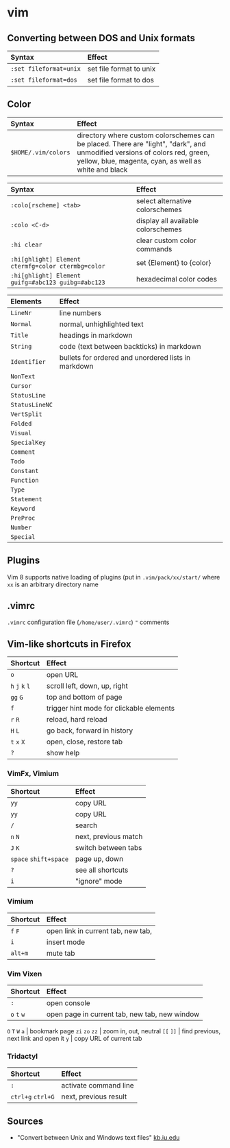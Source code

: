 # vim

## Converting between DOS and Unix formats


Syntax        | Effect
:---          | :---
`:set fileformat=unix` | set file format to unix
`:set fileformat=dos` | set file format to dos

## Color

Syntax        | Effect
:---          | :---
`$HOME/.vim/colors` | directory where custom colorschemes can be placed. There are "light", "dark", and unmodified versions of colors red, green, yellow, blue, magenta, cyan, as well as white and black

Syntax        | Effect
:---          | :---
`:colo[rscheme] <tab>` | select alternative colorschemes
`:colo <C-d>` | display all available colorschemes
`:hi clear` | clear custom color commands
`:hi[ghlight] Element ctermfg=color ctermbg=color` | set {Element} to {color}
`:hi[ghlight] Element guifg=#abc123 guibg=#abc123` | hexadecimal color codes

Elements | Effect
:---     | :---
`LineNr` | line numbers
`Normal` | normal, unhighlighted text
`Title`  | headings in markdown
`String` | code (text between backticks) in markdown
`Identifier` | bullets for ordered and unordered lists in markdown
`NonText` | 
`Cursor` | 
`StatusLine` | 
`StatusLineNC` | 
`VertSplit` | 
`Folded` | 
`Visual` | 
`SpecialKey` | 
`Comment` | 
`Todo` | 
`Constant` | 
`Function` | 
`Type` | 
`Statement` | 
`Keyword` | 
`PreProc` | 
`Number` | 
`Special` | 


## Plugins
Vim 8 supports native loading of plugins (put in `.vim/pack/xx/start/` where `xx` is an arbitrary directory name

## .vimrc
`.vimrc` configuration file (`/home/user/.vimrc`)
`"` comments

## Vim-like shortcuts in Firefox

Shortcut  | Effect
:---      | :---
`o` | open URL
`h` `j` `k` `l` | scroll left, down, up, right
`gg` `G` | top and bottom of page
`f` | trigger hint mode for clickable elements
`r` `R` | reload, hard reload
`H` `L` | go back, forward in history
`t` `x` `X` | open, close, restore tab
`?` | show help

### VimFx, Vimium

Shortcut  | Effect
:---      | :---
`yy` | copy URL
`yy` | copy URL
`/` | search
`n` `N` | next, previous match
`J` `K` | switch between tabs
`space` `shift+space` | page up, down
`?` | see all shortcuts
`i` | "ignore" mode

### Vimium

Shortcut  | Effect
:---      | :---
`f` `F` | open link in current tab, new tab, 
`i` | insert mode
`alt+m` | mute tab

### Vim Vixen

Shortcut  | Effect
:---      | :---
`:` | open console
`o` `t` `w` | open page in current tab, new tab, new window
`O` `T` `W`
`a` | bookmark page
`zi` `zo` `zz` | zoom in, out, neutral
`[[` `]]` | find previous, next link and open it
`y` | copy URL of current tab

### Tridactyl

Shortcut  | Effect
:---      | :---
`:` | activate command line
`ctrl+g` `ctrl+G` | next, previous result 

## Sources
  - "Convert between Unix and Windows text files" [kb.iu.edu](https://kb.iu.edu/d/acux)
